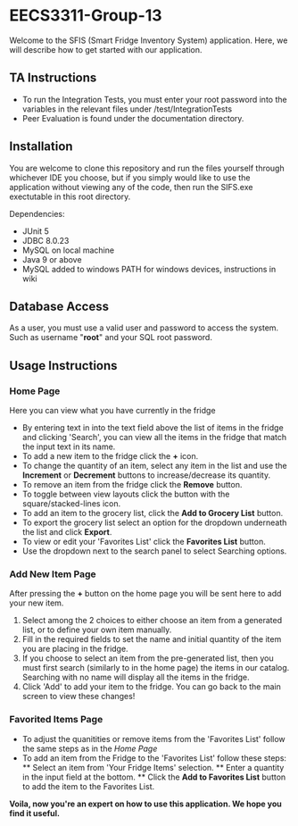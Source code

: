 # EECS3311-Group-13
Welcome to the SFIS (Smart Fridge Inventory System) application.
Here, we will describe how to get started with our application.

## TA Instructions
- To run the Integration Tests, you must enter your root password into the variables in the relevant files under /test/IntegrationTests
- Peer Evaluation is found under the documentation directory.

## Installation
You are welcome to clone this repository and run the files yourself through whichever IDE you choose, but if you simply would like to use the application without viewing any of the code, then run the SIFS.exe exectutable in this root directory.

Dependencies:
 - JUnit 5
 - JDBC 8.0.23
 - MySQL on local machine
 - Java 9 or above
 - MySQL added to windows PATH for windows devices, instructions in wiki
 
 ## Database Access
 As a user, you must use a valid user and password to access the system. Such as username "**root**" and your SQL root password.

## Usage Instructions
### Home Page
Here you can view what you have currently in the fridge
* By entering text in into the text field above the list of items in the fridge and clicking 'Search', you can view all the items in the fridge that match the input text in its name. 
* To add a new item to the fridge click the **+** icon.
* To change the quantity of an item, select any item in the list and use the **Increment** or **Decrement** buttons to increase/decrease its quantity.
* To remove an item from the fridge click the **Remove** button.
* To toggle between view layouts click the button with the square/stacked-lines icon.
* To add an item to the grocery list, click the **Add to Grocery List** button.
* To export the grocery list select an option for the dropdown underneath the list and click **Export**.
* To view or edit your 'Favorites List' click the **Favorites List** button.
* Use the dropdown next to the search panel to select Searching options.

### Add New Item Page
After pressing the **+** button on the home page you will be sent here to add your new item.
1) Select among the 2 choices to either choose an item from a generated list, or to define your own item manually.
2) Fill in the required fields to set the name and initial quantity of the item you are placing in the fridge.
3) If you choose to select an item from the pre-generated list, then you must first search (similarly to in the home page) the items in our catalog. Searching with no name will display all the items in the fridge.
4) Click 'Add' to add your item to the fridge. You can go back to the main screen to view these changes!


### Favorited Items Page
* To adjust the quanitities or remove items from the 'Favorites List' follow the same steps as in the *Home Page*
* To add an item from the Fridge to the 'Favorites List' follow these steps:
** Select an item from 'Your Fridge Items' selection.
** Enter a quantity in the input field at the bottom.
** Click the **Add to Favorites List** button to add the item to the Favorites List.

**Voila, now you're an expert on how to use this application. We hope you find it useful.**
